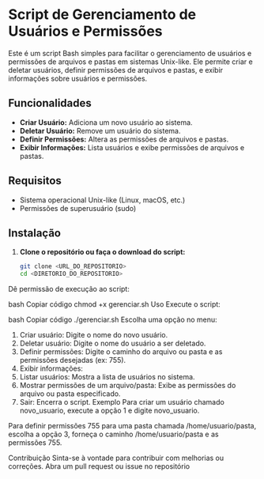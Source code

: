 # Script de Gerenciamento de Usuários e Permissões

Este é um script Bash simples para facilitar o gerenciamento de usuários e permissões de arquivos e pastas em sistemas Unix-like. Ele permite criar e deletar usuários, definir permissões de arquivos e pastas, e exibir informações sobre usuários e permissões.

## Funcionalidades

- **Criar Usuário:** Adiciona um novo usuário ao sistema.
- **Deletar Usuário:** Remove um usuário do sistema.
- **Definir Permissões:** Altera as permissões de arquivos e pastas.
- **Exibir Informações:** Lista usuários e exibe permissões de arquivos e pastas.

## Requisitos

- Sistema operacional Unix-like (Linux, macOS, etc.)
- Permissões de superusuário (sudo)

## Instalação

1. **Clone o repositório ou faça o download do script:**

   ```bash
   git clone <URL_DO_REPOSITORIO>
   cd <DIRETORIO_DO_REPOSITORIO>

Dê permissão de execução ao script:

bash
Copiar código
chmod +x gerenciar.sh
Uso
Execute o script:

bash
Copiar código
./gerenciar.sh
Escolha uma opção no menu:

1. Criar usuário: Digite o nome do novo usuário.
2. Deletar usuário: Digite o nome do usuário a ser deletado.
3. Definir permissões: Digite o caminho do arquivo ou pasta e as permissões desejadas (ex: 755).
4. Exibir informações:
1. Listar usuários: Mostra a lista de usuários no sistema.
2. Mostrar permissões de um arquivo/pasta: Exibe as permissões do arquivo ou pasta especificado.
5. Sair: Encerra o script.
Exemplo
Para criar um usuário chamado novo_usuario, execute a opção 1 e digite novo_usuario.

Para definir permissões 755 para uma pasta chamada /home/usuario/pasta, escolha a opção 3, forneça o caminho /home/usuario/pasta e as permissões 755.

Contribuição
Sinta-se à vontade para contribuir com melhorias ou correções. Abra um pull request ou issue no repositório
